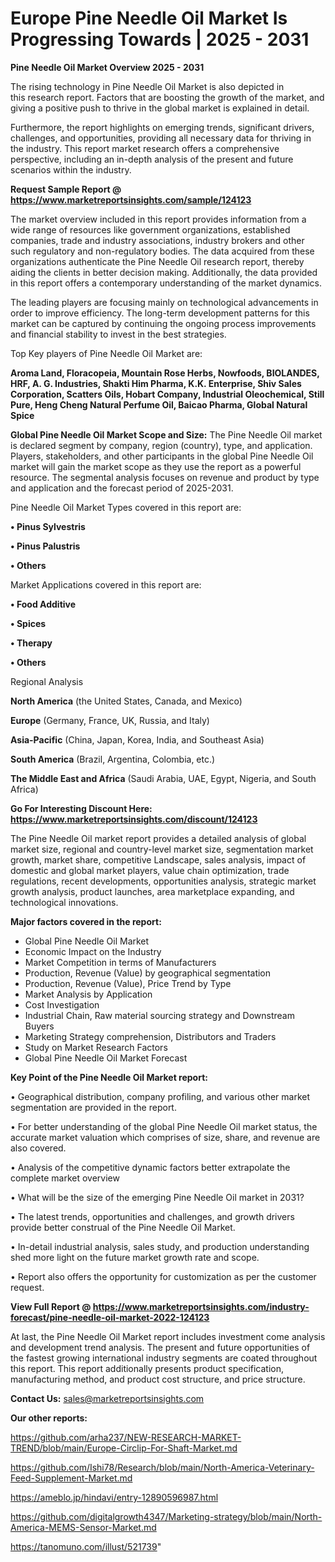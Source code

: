 # Europe Pine Needle Oil Market Is Progressing Towards | 2025 - 2031

<Strong> Pine Needle Oil Market Overview 2025 - 2031</strong>

The rising technology in Pine Needle Oil Market is also depicted in this research report. Factors that are boosting the growth of the market, and giving a positive push to thrive in the global market is explained in detail.

Furthermore, the report highlights on emerging trends, significant drivers, challenges, and opportunities, providing all necessary data for thriving in the industry. This report market research offers a comprehensive perspective, including an in-depth analysis of the present and future scenarios within the industry.

<strong>Request Sample Report @ <a href=https://www.marketreportsinsights.com/sample/124123>https://www.marketreportsinsights.com/sample/124123</a></strong>

The market overview included in this report provides information from a wide range of resources like government organizations, established companies, trade and industry associations, industry brokers and other such regulatory and non-regulatory bodies. The data acquired from these organizations authenticate the Pine Needle Oil research report, thereby aiding the clients in better decision making. Additionally, the data provided in this report offers a contemporary understanding of the market dynamics.

The leading players are focusing mainly on technological advancements in order to improve efficiency. The long-term development patterns for this market can be captured by continuing the ongoing process improvements and financial stability to invest in the best strategies.

Top Key players of Pine Needle Oil Market are:

<strong>Aroma Land, Floracopeia, Mountain Rose Herbs, Nowfoods, BIOLANDES, HRF, A. G. Industries, Shakti Him Pharma, K.K. Enterprise, Shiv Sales Corporation, Scatters Oils, Hobart Company, Industrial Oleochemical, Still Pure, Heng Cheng Natural Perfume Oil, Baicao Pharma, Global Natural Spice</strong>

<strong><b>Global Pine Needle Oil Market Scope and Size:</b></strong>
The Pine Needle Oil market is declared segment by company, region (country), type, and application. Players, stakeholders, and other participants in the global Pine Needle Oil market will gain the market scope as they use the report as a powerful resource. The segmental analysis focuses on revenue and product by type and application and the forecast period of 2025-2031.

Pine Needle Oil Market Types covered in this report are:

<strong>• Pinus Sylvestris

• Pinus Palustris

• Others</strong>

Market Applications covered in this report are:

<strong>• Food Additive

• Spices

• Therapy

• Others</strong> 

Regional Analysis

<strong>North America</strong> (the United States, Canada, and Mexico)

<strong>Europe</strong> (Germany, France, UK, Russia, and Italy)

<strong>Asia-Pacific</strong> (China, Japan, Korea, India, and Southeast Asia)

<strong>South America</strong> (Brazil, Argentina, Colombia, etc.)

<strong>The Middle East and Africa</strong> (Saudi Arabia, UAE, Egypt, Nigeria, and South Africa)

<strong>Go For Interesting Discount Here: <a href=https://www.marketreportsinsights.com/discount/124123>https://www.marketreportsinsights.com/discount/124123</a></strong>

The Pine Needle Oil market report provides a detailed analysis of global market size, regional and country-level market size, segmentation market growth, market share, competitive Landscape, sales analysis, impact of domestic and global market players, value chain optimization, trade regulations, recent developments, opportunities analysis, strategic market growth analysis, product launches, area marketplace expanding, and technological innovations.

<strong><b>Major factors covered in the report:</b></strong>
<ul>
  <li>Global Pine Needle Oil Market </li>
  <li>Economic Impact on the Industry</li>
  <li>Market Competition in terms of Manufacturers</li>
  <li>Production, Revenue (Value) by geographical segmentation</li>
  <li>Production, Revenue (Value), Price Trend by Type</li>
  <li>Market Analysis by Application</li>
  <li>Cost Investigation</li>
  <li>Industrial Chain, Raw material sourcing strategy and Downstream Buyers</li>
  <li>Marketing Strategy comprehension, Distributors and Traders</li>
  <li>Study on Market Research Factors</li>
  <li>Global Pine Needle Oil Market Forecast</li>
</ul>

<strong><b>Key Point of the Pine Needle Oil Market report:</b></strong>

• Geographical distribution, company profiling, and various other market segmentation are provided in the report.

• For better understanding of the global Pine Needle Oil market status, the accurate market valuation which comprises of size, share, and revenue are also covered.

• Analysis of the competitive dynamic factors better extrapolate the complete market overview

• What will be the size of the emerging Pine Needle Oil market in 2031?

• The latest trends, opportunities and challenges, and growth drivers provide better construal of the Pine Needle Oil Market.

• In-detail industrial analysis, sales study, and production understanding shed more light on the future market growth rate and scope.

• Report also offers the opportunity for customization as per the customer request.

<strong><b>View Full Report @ <a href=https://www.marketreportsinsights.com/industry-forecast/pine-needle-oil-market-2022-124123>https://www.marketreportsinsights.com/industry-forecast/pine-needle-oil-market-2022-124123</a></b></strong>


At last, the Pine Needle Oil Market report includes investment come analysis and development trend analysis. The present and future opportunities of the fastest growing international industry segments are coated throughout this report. This report additionally presents product specification, manufacturing method, and product cost structure, and price structure.

<strong>Contact Us:</strong>
sales@marketreportsinsights.com

<strong>Our other reports:</strong>

<a href=https://github.com/arha237/NEW-RESEARCH-MARKET-TREND/blob/main/Europe-Circlip-For-Shaft-Market.md>https://github.com/arha237/NEW-RESEARCH-MARKET-TREND/blob/main/Europe-Circlip-For-Shaft-Market.md</a>

<a href=https://github.com/Ishi78/Research/blob/main/North-America-Veterinary-Feed-Supplement-Market.md>https://github.com/Ishi78/Research/blob/main/North-America-Veterinary-Feed-Supplement-Market.md</a>

<a href=https://ameblo.jp/hindavi/entry-12890596987.html>https://ameblo.jp/hindavi/entry-12890596987.html</a>

<a href=https://github.com/digitalgrowth4347/Marketing-strategy/blob/main/North-America-MEMS-Sensor-Market.md>https://github.com/digitalgrowth4347/Marketing-strategy/blob/main/North-America-MEMS-Sensor-Market.md</a>

<a href=https://tanomuno.com/illust/521739>https://tanomuno.com/illust/521739</a>"

